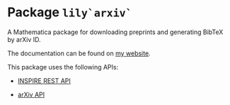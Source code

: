 # Package ``lily`arxiv` ``

A Mathematica package for downloading preprints and generating BibTeX by arXiv ID.

The documentation can be found on [my website](https://yuriever.github.io/symbolic/package-lily-arxiv/).

This package uses the following APIs:

* [INSPIRE REST API](https://github.com/inspirehep/rest-api-doc)

* [arXiv API](https://info.arxiv.org/help/api/index.html)
